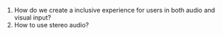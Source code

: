1. How do we create a inclusive experience for users in both audio and visual input?
2. How to use stereo audio?
